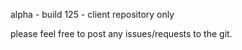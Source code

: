 alpha - build 125 - client repository only

please feel free to post any issues/requests to the git.